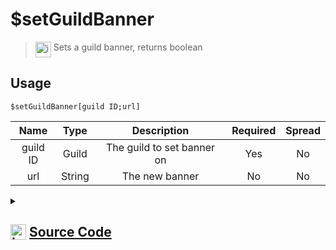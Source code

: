 # $setGuildBanner
> <img align="top" src="https://upload.wikimedia.org/wikipedia/commons/thumb/e/e4/Infobox_info_icon.svg/160px-Infobox_info_icon.svg.png?20150409153300" alt="image" width="25" height="auto"> Sets a guild banner, returns boolean
## Usage
```
$setGuildBanner[guild ID;url]
```
| Name | Type | Description | Required | Spread
| :---: | :---: | :---: | :---: | :---: |
guild ID | Guild | The guild to set banner on | Yes | No
url | String | The new banner | No | No
<details>
<summary>
    
## <img align="top" src="https://cdn4.iconfinder.com/data/icons/iconsimple-logotypes/512/github-512.png" alt="image" width="25" height="auto">  [Source Code](https://github.com/tryforge/ForgeScript-V2/blob/main/src/native/setGuildBanner.ts)
    
</summary>
    
```ts
import { ArgType, NativeFunction, Return } from "../structures"

export default new NativeFunction({
    name: "$setGuildBanner",
    version: "1.0.0",
    description: "Sets a guild banner, returns boolean",
    unwrap: true,
    args: [
        {
            name: "guild ID",
            rest: false,
            type: ArgType.Guild,
            required: true,
            description: "The guild to set banner on",
        },
        {
            name: "url",
            description: "The new banner",
            rest: false,
            type: ArgType.String,
        },
    ],
    brackets: true,
    async execute(_, [guild, banner]) {
        return this.success((await guild.setBanner(banner || null).catch(() => false)) !== false)
    },
})

```
    
</details>